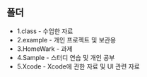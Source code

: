 ## 폴더
- 1.class - 수업한 자료 
- 2.example - 개인 프로젝트 및 보관용
- 3.HomeWark - 과제 
- 4.Sample - 스터디 연습 및 개인 공부
- 5.Xcode - Xcode에 관한 자료 및 UI 관련 자료
